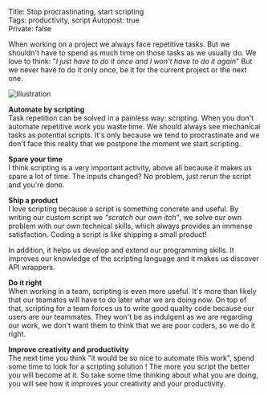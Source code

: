 Title: Stop procrastinating, start scripting  
Tags: productivity, script 
Autopost: true   
Private: false  

When working on a project we always face repetitive tasks. But we shouldn't have to spend as much time on those tasks as we usually do. We love
to think: "_I just have to do it once and I won't have to do it again_" But we never have to do it only once, be it for the current project or
the next one.  
  
  
![Illustration](http://farm2.staticflickr.com/1073/1352003098_1681416c2d_m.jpg "Keyboard")  
  
  
**Automate by scripting**  
Task repetition can be solved in a painless way: scripting. When you don't automate repetitive work you waste time. We should always see mechanical tasks as potential scripts. It's only
because we tend to procrastinate and we don't face this reality that we
postpone the moment we start scripting.  

**Spare your time**  
I think scripting is a very important activity, above
all because it makes us spare a lot of time. The inputs changed? No problem, just
rerun the script and you're done.  

**Ship a product**  
I love scripting because a script is something concrete and useful. By writing our custom
script we *"scratch our own itch"*, we solve our own problem with our
own technical skills, which always provides an immense satisfaction. Coding a script is like shipping a
small product!  

In addition, it helps us develop and extend our programming
skills. It improves our knowledge of the scripting language and it makes us
discover API wrappers.  

**Do it right**  
When working in a team, scripting is even more useful. It's
more than likely that our teamates will have to do later whar we are doing now. On top of that, scripting for a team forces us
to write good quality code because our users are our teammates. They
won't be as indulgent as we are regarding our work, we don't want them
to think that we are poor coders, so we do it right.  


**Improve creativity and productivity**  
The next time you think "it would be so nice to automate this work", spend some time to look for a scripting solution ! The more you script the better you will become at it. So take some time thinking about what you are doing, you will see
how it improves your creativity and your productivity.
